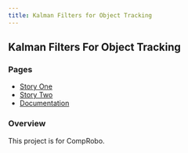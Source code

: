 ```yaml
---
title: Kalman Filters for Object Tracking
---
```

## Kalman Filters For Object Tracking 

### Pages
- [Story One](story_one.md)
- [Story Two](story_two.md)
- [Documentation](documentation.md)

### Overview
This project is for CompRobo.

